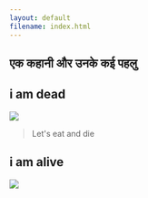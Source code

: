 ```yaml
---
layout: default
filename: index.html
---
```

## एक कहानी और उनके कई पहलु

## i am dead
[<img src="https://images.unsplash.com/photo-1504401774599-1b5378bfaae3?ixlib=rb-1.2.1&ixid=eyJhcHBfaWQiOjEyMDd9&auto=format&fit=crop&w=674&q=80">](./dead.html)
> Let's eat and die

## i am alive
[<img src="https://images.unsplash.com/36/X7L5hgFXQZazzPaK3goC_14084990857_88cabf3b6d_o.jpg?ixlib=rb-1.2.1&ixid=eyJhcHBfaWQiOjEyMDd9&auto=format&fit=crop&w=1050&q=80">](./alive.html)

